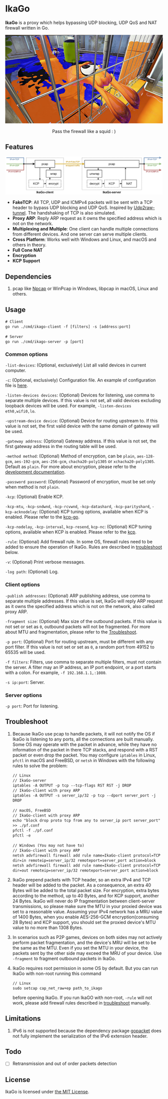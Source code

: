 # IkaGo

**IkaGo** is a proxy which helps bypassing UDP blocking, UDP QoS and NAT firewall written in Go.

<p align="center">
  <img src="/assets/squid.jpg" alt="an Inkling going through a grate">
</p>
<p align="center">
  Pass the firewall like a squid : )
</p>

## Features

<p align="center">
  <img src="/assets/diagram.jpg" alt="diagram">
</p>

- **FakeTCP**: All TCP, UDP and ICMPv4 packets will be sent with a TCP header to bypass UDP blocking and UDP QoS. Inspired by [Udp2raw-tunnel](https://github.com/wangyu-/udp2raw-tunnel). The handshaking of TCP is also simulated.
- **Proxy ARP**: Reply ARP request as it owns the specified address which is not on the network.
- **Multiplexing and Multiple**: One client can handle multiple connections from different devices. And one server can serve multiple clients.
- **Cross Platform**: Works well with Windows and Linux, and macOS and others in theory.
- **Full Cone NAT**
- **Encryption**
- **KCP Support**

## Dependencies

1. pcap like [Npcap](http://www.npcap.org/) or WinPcap in Windows, libpcap in macOS, Linux and others.

## Usage

```
# Client
go run ./cmd/ikago-client -f [filters] -s [address:port]

# Server
go run ./cmd/ikago-server -p [port]
```

### Common options

`-list-devices`: (Optional, exclusively) List all valid devices in current computer.

`-c`: (Optional, exclusively) Configuration file. An example of configuration file is [here](/configs/config.json).

`-listen-devices devices`: (Optional) Devices for listening, use comma to separate multiple devices. If this value is not set, all valid devices excluding loopback devices will be used. For example, `-listen-devices eth0,wifi0,lo`.

`-upstream-device device`: (Optional) Device for routing upstream to. If this value is not set, the first valid device with the same domain of gateway will be used.

`-gateway address`: (Optional) Gateway address. If this value is not set, the first gateway address in the routing table will be used.

`-method method`: (Optional) Method of encryption, can be `plain`, `aes-128-gcm`, `aes-192-gcm`, `aes-256-gcm`, `chacha20-poly1305` or `xchacha20-poly1305`. Default as `plain`. For more about encryption, please refer to the [development documentation](/dev.md).

`-password password`: (Optional) Password of encryption, must be set only when method is not `plain`.

`-kcp`: (Optional) Enable KCP.

`-kcp-mtu`, `-kcp-sndwnd`, `-kcp-rcvwnd`, `-kcp-datashard`, `-kcp-parityshard`, `-kcp-acknodelay`: (Optional) KCP tuning options, available when KCP is enabled. Please refer to the [kcp-go](https://godoc.org/github.com/xtaci/kcp-go).

`-kcp-nodelay`, `-kcp-interval`, `kcp-resend`, `kcp-nc`: (Optional) KCP tuning options, available when KCP is enabled. Please refer to the [kcp](https://github.com/skywind3000/kcp/blob/master/README.en.md#protocol-configuration).

`-rule`: (Optional) Add firewall rule. In some OS, firewall rules need to be added to ensure the operation of IkaGo. Rules are described in [troubleshoot](https://github.com/zhxie/ikago#troubleshoot) below.

`-v`: (Optional) Print verbose messages.

`-log path`: (Optional) Log.

### Client options

`-publish addresses`: (Optional) ARP publishing address, use comma to separate multiple addresses. If this value is set, IkaGo will reply ARP request as it owns the specified address which is not on the network, also called proxy ARP.

`-fragment size`: (Optional) Max size of the outbound packets. If this value is not set or set as `0`, outbound packets will not be fragmented. For more about MTU and fragmentation, please refer to the [Troubleshoot](https://github.com/zhxie/ikago#troubleshoot).

`-p port`: (Optional) Port for routing upstream, must be different with any port filter. If this value is not set or set as `0`, a random port from 49152 to 65535 will be used.

`-f filters`: Filters, use comma to separate multiple filters, must not contain the server. A filter may an IP address, an IP port endpoint, or a port starts with a colon. For example, `-f 192.168.1.1,:1080`.

`-s ip:port`: Server.

### Server options

`-p port`: Port for listening.

## Troubleshoot

1. Because IkaGo use pcap to handle packets, it will not notify the OS if IkaGo is listening to any ports, all the connections are built manually. Some OS may operate with the packet in advance, while they have no information of the packet in there TCP stacks, and respond with a RST packet or even drop the packet. You may configure `iptables` in Linux, `pfctl` in macOS and FreeBSD, or `netsh` in Windows with the following rules to solve the problem:
   ```
   // Linux
   // IkaGo-server
   iptables -A OUTPUT -p tcp --tcp-flags RST RST -j DROP
   // IkaGo-client with proxy ARP
   iptables -A OUTPUT -s server_ip/32 -p tcp --dport server_port -j DROP
   
   // macOS, FreeBSD
   // IkaGo-client with proxy ARP
   echo "block drop proto tcp from any to server_ip port server_port" >> ./pf.conf
   pfctl -f ./pf.conf
   pfctl -e
   
   // Windows (You may not have to)
   // IkaGo-client with proxy ARP
   netsh advfirewall firewall add rule name=IkaGo-client protocol=TCP dir=in remoteip=server_ip/32 remoteport=server_port action=block
   netsh advfirewall firewall add rule name=IkaGo-client protocol=TCP dir=out remoteip=server_ip/32 remoteport=server_port action=block
   ```

2. IkaGo prepend packets with TCP header, so an extra IPv4 and TCP header will be added to the packet. As a consequence, an extra 40 Bytes will be added to the total packet size. For encryption, extra bytes according to the method, up to 40 Bytes, and for KCP support, another 24 Bytes. IkaGo will never do IP fragmentation between client-server transmissions, so please make sure the MTU in your proxied device was set to a reasonable value. Assuming your IPv4 network has a MRU value of 1400 Bytes, when you enable AES-256-GCM encryption(consuming 28 Bytes) and KCP support, you should set the proxied device's MTU value to no more than 1308 Bytes.

3. In scenarios such as P2P games, devices on both sides may not actively perform packet fragmentation, and the device's MRU will be set to be the same as the MTU. Even if you set the MTU in your device, the packets sent by the other side may exceed the MRU of your device. Use `-fragment` to fragment outbound packets in IkaGo.

4. IkaGo requires root permission in some OS by default. But you can run IkaGo with non-root running this command
   ```
   // Linux
   sudo setcap cap_net_raw+ep path_to_ikago
   ```
   before opening IkaGo. If you run IkaGO with non-root, `-rule` will not work, please add firewall rules described in [troubleshoot](https://github.com/zhxie/ikago#troubleshoot) manually.

## Limitations

1. IPv6 is not supported because the dependency package [gopacket](https://github.com/google/gopacket) does not fully implement the serialization of the IPv6 extension header.

## Todo

- [ ] Retransmission and out of order packets detection

## License

IkaGo is licensed under [the MIT License](/LICENSE).
